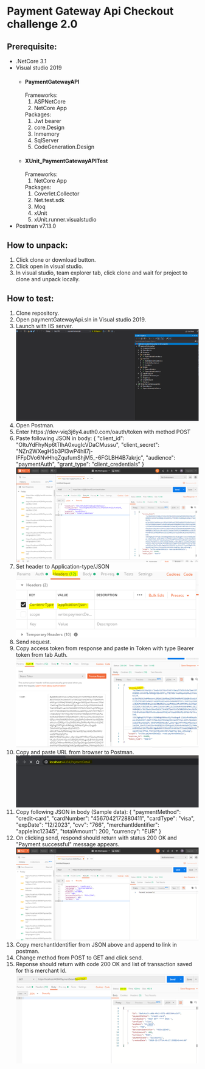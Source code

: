 # Payment Gateway Api Checkout challenge 2.0

## Prerequisite: 
<ul> 
  <li>.NetCore 3.1</li>
  <li>
    Visual studio 2019
    <ul>
      <li>
        <h4>PaymentGatewayAPI</h4>
          Frameworks:
        <ol>
          <li>ASPNetCore</li>
          <li>NetCore App</li>
        </ol>
        Packages:
        <ol>
          <li>Jwt bearer</li>
          <li>core.Design</li>
          <li>Inmemory</li>
          <li>SqlServer</li>
          <li>CodeGeneration.Design</li>
        </ol>
      </li>
      <li>
        <h4>XUnit_PaymentGatewayAPITest</h4>
          Frameworks:
        <ol>
          <li>NetCore App</li>
        </ol>
        Packages:
        <ol>
          <li>Coverlet.Collector</li>
          <li>Net.test.sdk</li>
          <li>Moq</li>
          <li>xUnit</li>
          <li>xUnit.runner.visualstudio</li>
        </ol>
      </li>
    </ul>
  </li>
  <li>Postman v7.13.0</li>
  </ul>

## How to unpack:
<ol>
  <li>Click clone or download button.</li>
  <li>Click open in visual studio.</li>
  <li>In visual studio, team explorer tab, click clone and wait for project to clone and unpack locally.</li>
</ol>

## How to test: 
<ol>
  <li>Clone repository.</li>
  <li>Open paymentGatewayApi.sln in Visual studio 2019.</li>
  <li>
    Launch with IIS server.
    <img src="https://github.com/rid1J/paymentGatewayApi_Checkout/blob/master/scrshots/1.PNG"/>
  </li>
  <li>Open Postman.</li>
  <li>Enter https://dev-viq3j6y4.auth0.com/oauth/token with method POST</li>
  <li>Paste following JSON in body: 
    {    
      "client_id": "OItuYdFhyNp6tTlhA0xugIcVDaCMussu",
      "client_secret": "NZn2WXegH5b3PI3wP4hll7j-lFFpDVo6NvHhqZqufumShjM5_-6FGLBH4B7akrjc",
      "audience": "paymentAuth",
      "grant_type": "client_credentials"
    }
  <img src="https://github.com/rid1J/paymentGatewayApi_Checkout/blob/master/scrshots/3.PNG"/>
  </li>
  <li>
    Set header to Application-type/JSON
  <img src="https://github.com/rid1J/paymentGatewayApi_Checkout/blob/master/scrshots/5.PNG"/>
  </li>
  <li>Send request.</li>
  <li>
    Copy access token from response and paste in Token with type Bearer token from tab Auth.
    <img src="https://github.com/rid1J/paymentGatewayApi_Checkout/blob/master/scrshots/4.PNG"/>
  </li>
  <li>
    Copy and paste URL from browser to Postman.
    <img src="https://github.com/rid1J/paymentGatewayApi_Checkout/blob/master/scrshots/2.PNG"/>
  </li>
  <li>Copy following JSON in body (Sample data):
    {
      "paymentMethod": "credit-card",
      "cardNumber": "4567042172880411",
      "cardType": "visa",
      "expDate": "12/2023",
      "cvv": "766",
      "merchantIdentifier": "appleInc12345",
      "totalAmount": 200,
      "currency": "EUR"
    }</li>
  <li>
    On clicking send, respond should return with status 200 OK and "Payment successful" message appears.
    <img src="https://github.com/rid1J/paymentGatewayApi_Checkout/blob/master/scrshots/6.PNG"/>
  </li>
  <li>Copy merchantIdentifier from JSON above and append to link in postman.</li>
  <li>Change method from POST to GET and click send.</li>
  <li>
    Reponse should return with code 200 OK and list of transaction saved for this merchant Id.
    <img src="https://github.com/rid1J/paymentGatewayApi_Checkout/blob/master/scrshots/7.PNG"/>
  </li>
</ol>
